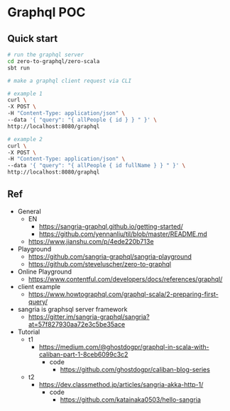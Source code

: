 # Graphql POC

## Quick start
```bash
# run the graphql server
cd zero-to-graphql/zero-scala
sbt run

# make a graphql client request via CLI

# example 1
curl \
-X POST \
-H "Content-Type: application/json" \
--data '{ "query": "{ allPeople { id } } " }' \
http://localhost:8080/graphql

# example 2
curl \
-X POST \
-H "Content-Type: application/json" \
--data '{ "query": "{ allPeople { id fullName } } " }' \
http://localhost:8080/graphql
```

## Ref
- General
	- EN
		- https://sangria-graphql.github.io/getting-started/
		- https://github.com/yennanliu/til/blob/master/README.md
	- https://www.jianshu.com/p/4ede220b713e
- Playground
	- https://github.com/sangria-graphql/sangria-playground
	- https://github.com/steveluscher/zero-to-graphql
- Online Playground
	- https://www.contentful.com/developers/docs/references/graphql/
- client example
	- https://www.howtographql.com/graphql-scala/2-preparing-first-query/
- sangria is graphsql server framework
	- https://gitter.im/sangria-graphql/sangria?at=57f827930aa72e3c5be35ace
- Tutorial
	- t1
		- https://medium.com/@ghostdogpr/graphql-in-scala-with-caliban-part-1-8ceb6099c3c2
			- code
				- https://github.com/ghostdogpr/caliban-blog-series
	- t2
		- https://dev.classmethod.jp/articles/sangria-akka-http-1/
			- code
				- https://github.com/katainaka0503/hello-sangria